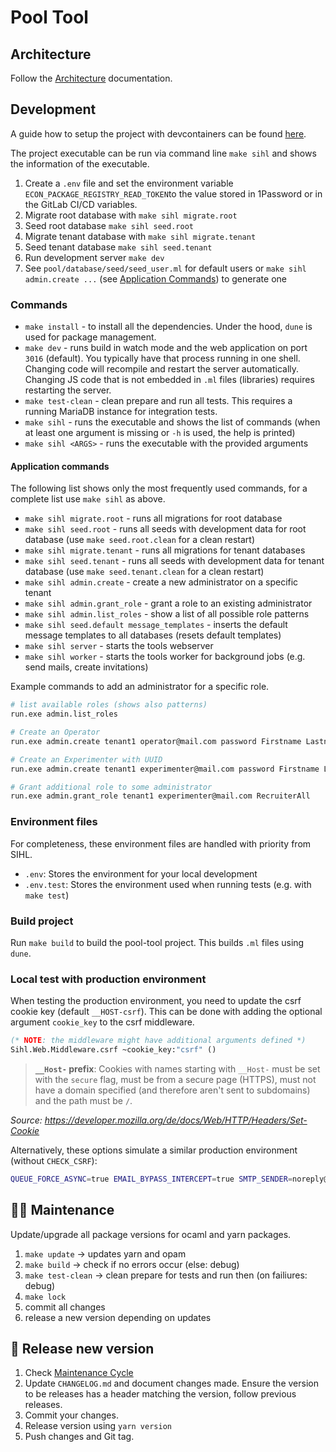 # Pool Tool

## Architecture

Follow the [Architecture](./doc/ARCHITECTURE.md) documentation.

## Development

A guide how to setup the project with devcontainers can be found [here](./.devcontainer/README.md).

The project executable can be run via command line `make sihl` and shows the information of the executable.

1. Create a `.env` file and set the environment variable `ECON_PACKAGE_REGISTRY_READ_TOKEN`to the value stored in 1Password or in the GitLab CI/CD variables.
1. Migrate root database with `make sihl migrate.root`
1. Seed root database `make sihl seed.root`
1. Migrate tenant database with `make sihl migrate.tenant`
1. Seed tenant database `make sihl seed.tenant`
1. Run development server `make dev`
1. See `pool/database/seed/seed_user.ml` for default users or `make sihl admin.create ...` (see [Application Commands](#application-commands)) to generate one

### Commands

- `make install` - to install all the dependencies. Under the hood, `dune` is used for package management.
- `make dev` - runs build in watch mode and the web application on port `3016` (default). You typically have that process running in one shell. Changing code will recompile and restart the server automatically. Changing JS code that is not embedded in `.ml` files (libraries) requires restarting the server.
- `make test-clean` - clean prepare and run all tests. This requires a running MariaDB instance for integration tests.
- `make sihl` - runs the executable and shows the list of commands (when at least one argument is missing or `-h` is used, the help is printed)
- `make sihl <ARGS>` - runs the executable with the provided arguments

#### Application commands

The following list shows only the most frequently used commands, for a complete list use `make sihl` as above.

- `make sihl migrate.root` - runs all migrations for root database
- `make sihl seed.root` - runs all seeds with development data for root database (use `make seed.root.clean` for a clean restart)
- `make sihl migrate.tenant` - runs all migrations for tenant databases
- `make sihl seed.tenant` - runs all seeds with development data for tenant database (use `make seed.tenant.clean` for a clean restart)
- `make sihl admin.create` - create a new administrator on a specific tenant
- `make sihl admin.grant_role` - grant a role to an existing administrator
- `make sihl admin.list_roles` - show a list of all possible role patterns
- `make sihl seed.default message_templates` - inserts the default message templates to all databases (resets default templates)
- `make sihl server` - starts the tools webserver
- `make sihl worker` - starts the tools worker for background jobs (e.g. send mails, create invitations)

Example commands to add an administrator for a specific role.

```bash
# list available roles (shows also patterns)
run.exe admin.list_roles

# Create an Operator
run.exe admin.create tenant1 operator@mail.com password Firstname Lastname Operator

# Create an Experimenter with UUID
run.exe admin.create tenant1 experimenter@mail.com password Firstname Lastname Experimenter 00000000-0000-0000-0000-000000000000

# Grant additional role to some administrator
run.exe admin.grant_role tenant1 experimenter@mail.com RecruiterAll
```

### Environment files

For completeness, these environment files are handled with priority from SIHL.

- `.env`: Stores the environment for your local development
- `.env.test`: Stores the environment used when running tests (e.g. with `make test`)

### Build project

Run `make build` to build the pool-tool project. This builds `.ml` files using `dune`.

### Local test with production environment

When testing the production environment, you need to update the csrf cookie key (default `__HOST-csrf`).
This can be done with adding the optional argument `cookie_key` to the csrf middleware.

```ocaml
(* NOTE: the middleware might have additional arguments defined *)
Sihl.Web.Middleware.csrf ~cookie_key:"csrf" ()
```

> **`__Host-` prefix**: Cookies with names starting with `__Host-` must be set with the `secure` flag, must be from a secure page (HTTPS), must not have a domain specified (and therefore aren't sent to subdomains) and the path must be `/`.

_Source: <https://developer.mozilla.org/de/docs/Web/HTTP/Headers/Set-Cookie>_

Alternatively, these options simulate a similar production environment (without `CHECK_CSRF`):

```bash
QUEUE_FORCE_ASYNC=true EMAIL_BYPASS_INTERCEPT=true SMTP_SENDER=noreply@uast.uzh.ch make dev
```

## 🧑‍💻 Maintenance

Update/upgrade all package versions for ocaml and yarn packages.

1. `make update` -> updates yarn and opam
1. `make build` -> check if no errors occur (else: debug)
1. `make test-clean` -> clean prepare for tests and run then (on failiures: debug)
1. `make lock`
1. commit all changes
1. release a new version depending on updates

## 🚀 Release new version

1. Check [Maintenance Cycle](#🧑‍💻-maintenance)
1. Update `CHANGELOG.md` and document changes made. Ensure the version to be releases has a header matching the version, follow previous releases.
1. Commit your changes.
1. Release version using `yarn version`
1. Push changes and Git tag.
